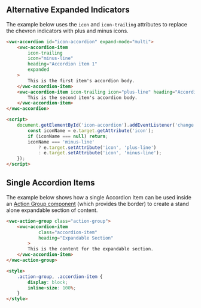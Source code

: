 ## Alternative Expanded Indicators

The example below uses the `icon` and `icon-trailing` attributes to replace the chevron indicators with plus and minus icons.

```html preview 260px
<vwc-accordion id="icon-accordion" expand-mode="multi">
	<vwc-accordion-item
		icon-trailing
		icon="minus-line"
		heading="Accordion item 1"
		expanded
	>
		This is the first item's accordion body.
	</vwc-accordion-item>
	<vwc-accordion-item icon-trailing icon="plus-line" heading="Accordion item 2">
		This is the second item's accordion body.
	</vwc-accordion-item>
</vwc-accordion>

<script>
	document.getElementById('icon-accordion').addEventListener('change', (e) => {
		const iconName = e.target.getAttribute('icon');
		if (iconName === null) return;
		iconName === 'minus-line'
			? e.target.setAttribute('icon', 'plus-line')
			: e.target.setAttribute('icon', 'minus-line');
	});
</script>
```

## Single Accordion Items

The example below shows how a single Accordion Item can be used inside an [Action Group component](/components/action-group/) (which provides the border) to create a stand alone expandable section of content.

```html preview 160px
<vwc-action-group class="action-group">
	<vwc-accordion-item
			class="accordion-item"
			heading="Expandable Section"
		>
		This is the content for the expandable section.
	</vwc-accordion-item>
</vwc-action-group>

<style>
	.action-group, .accordion-item {
		display: block;
		inline-size: 100%;
	}
</style>
```